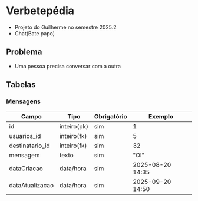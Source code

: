 # Verbetepédia
- Projeto do Guilherme no semestre 2025.2
- Chat(Bate papo)

## Problema
- Uma pessoa precisa conversar com a outra
## Tabelas
### Mensagens
| Campo			        | Tipo		    | Obrigatório 	| Exemplo 			            |
|-----------------------|---------------|---------------|-------------------------------|
| id			        | inteiro(pk)	| sim		    | 1	  			                |
| usuarios_id		    | inteiro(fk)	| sim		    | 5	  			                |  
| destinatario_id	    | inteiro(fk)	| sim		    | 32	  			            |
| mensagem		        | texto		    | sim		    | "OI"	  	                    |
| dataCriacao		    | data/hora	    | sim           | 2025-08-20 14:35		        |
| dataAtualizacao	    | data/hora	    | sim		    | 2025-09-20 14:50              |
